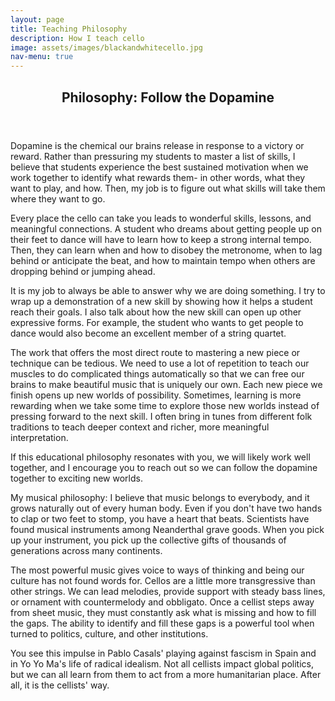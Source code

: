 ```yaml
---
layout: page
title: Teaching Philosophy
description: How I teach cello
image: assets/images/blackandwhitecello.jpg
nav-menu: true
---
```


<!-- Main -->
<div id="main">

<!-- One -->
<section id="one">
	<div class="inner">
		<header class="major">
			<h2>Philosophy: Follow the Dopamine</h2>
		</header>
		<p>Dopamine is the chemical our brains release in response to a victory or reward. Rather than pressuring my students to master a list of skills, I believe that students experience the best sustained motivation when we work together to identify what rewards them- in other words, what they want to play, and how. Then, my job is to figure out what skills will take them where they want to go.</p>
		<p>Every place the cello can take you leads to wonderful skills, lessons, and meaningful connections. A student who dreams about getting people up on their feet to dance will have to learn how to keep a strong internal tempo. Then, they can learn when and how to disobey the metronome, when to lag behind or anticipate the beat, and how to maintain tempo when others are dropping behind or jumping ahead.</p>
		<p>It is my job to always be able to answer why we are doing something. I try to wrap up a demonstration of a new skill by showing how it helps a student reach their goals. I also talk about how the new skill can open up other expressive forms. For example, the student who wants to get people to dance would also become an excellent member of a string quartet.</p>
		<p>The work that offers the most direct route to mastering a new piece or technique can be tedious. We need to use a lot of repetition to teach our muscles to do complicated things automatically so that we can free our brains to make beautiful music that is uniquely our own. Each new piece we finish opens up new worlds of possibility. Sometimes, learning is more rewarding when we take some time to explore those new worlds instead of pressing forward to the next skill. I often bring in tunes from different folk traditions to teach deeper context and richer, more meaningful interpretation.</p>
		<p>If this educational philosophy resonates with you, we will likely work well together, and I encourage you to reach out so we can follow the dopamine together to exciting new worlds.</p>
		<p>My musical philosophy: I believe that music belongs to everybody, and it grows naturally out of every human body. Even if you don't have two hands to clap or two feet to stomp, you have a heart that beats. Scientists have found musical instruments among Neanderthal grave goods. When you pick up your instrument, you pick up the collective gifts of thousands of generations across many continents.</p>
		<p>The most powerful music gives voice to ways of thinking and being our culture has not found words for. Cellos are a little more transgressive than other strings. We can lead melodies, provide support with steady bass lines, or ornament with countermelody and obbligato. Once a cellist steps away from sheet music, they must constantly ask what is missing and how to fill the gaps. The ability to identify and fill these gaps is a powerful tool when turned to politics, culture, and other institutions.</p>
		<p>You see this impulse in Pablo Casals' playing against fascism in Spain and in Yo Yo Ma's life of radical idealism. Not all cellists impact global politics, but we can all learn from them to act from a more humanitarian place. After all, it is the cellists' way.</p>
	</div>
</section>

</div>